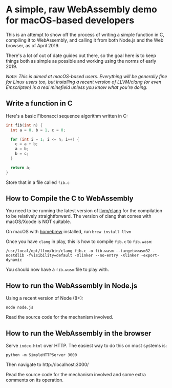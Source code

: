 # A simple, raw WebAssembly demo for macOS-based developers

This is an attempt to show off the process of writing a simple function in C, compiling it to WebAssembly, and calling it from both Node.js and the Web browser, as of April 2019.

There's a lot of out of date guides out there, so the goal here is to keep things both as simple as possible and working using the norms of early 2019.

*Note: This is aimed at macOS-based users. Everything will be generally fine for Linux users too, but installing a recent version of LLVM/clang (or even Emscripten) is a real minefield unless you know what you're doing.*

## Write a function in C

Here's a basic Fibonacci sequence algorithm written in C:

```c
int fib(int n) {
  int a = 0, b = 1, c = 0;

  for (int i = 1; i <= n; i++) {
    c = a + b;
    a = b;
    b = c;
  }

  return a;
}
```

Store that in a file called `fib.c`

## How to Compile the C to WebAssembly

You need to be running the latest version of [llvm/clang](https://llvm.org/) for the compilation to be relatively straightforward. The version of clang that comes with macOS/Xcode is NOT suitable.

On macOS with [homebrew](https://brew.sh/) installed, run `brew install llvm`

Once you have `clang` in play, this is how to compile `fib.c` to `fib.wasm`:

```
/usr/local/opt/llvm/bin/clang fib.c -o fib.wasm --target=wasm32 -nostdlib -fvisibility=default -Xlinker --no-entry -Xlinker -export-dynamic
```

You should now have a `fib.wasm` file to play with.

## How to run the WebAssembly in Node.js

Using a recent version of Node (8+):

```
node node.js
```

Read the source code for the mechanism involved.

## How to run the WebAssembly in the browser

Serve `index.html` over HTTP. The easiest way to do this on most systems is:

```
python -m SimpleHTTPServer 3000
```

Then navigate to http://localhost:3000/

Read the source code for the mechanism involved and some extra comments on its operation.

